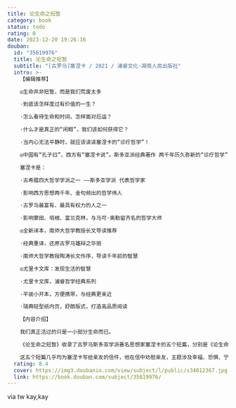 ```yaml
---
title: 论生命之短暂
category: book
status: todo
rating: 0
date: 2023-12-20 19:26:16
douban:
  id: "35619976"
  title: 论生命之短暂
  subtitle: "[古罗马]塞涅卡 / 2021 / 浦睿文化·湖南人民出版社"
  intro: >-
    【编辑推荐】

    ◎生命并非短暂，而是我们荒废太多

    ·到底该怎样度过有价值的一生？

    ·怎么看待生命和时间，怎样面对厄运？

    ·什么才是真正的“闲暇”，我们该如何获得它？

    ·当内心无法平静时，就应该读读塞涅卡的“诊疗哲学”！

    ◎中国有“孔子曰”，西方有“塞涅卡说”。斯多亚派经典著作 两千年历久弥新的“诊疗哲学”！

    塞涅卡是：

    ·古希腊四大哲学学派之一 ——斯多亚学派 代表哲学家

    ·影响西方思想两千年、金句频出的哲学伟人

    ·古罗马最富有、最具有权力的人之一

    ·影响蒙田、培根、富兰克林，与马可·奥勒留齐名的哲学大师

    ◎全新译本，南师大哲学教授长文导读推荐

    ·经典重译，还原古罗马雄辩之华丽

    ·南师大哲学教授陶涛长文作序，导读千年前的智慧

    ◎尤里卡文库：发现生活的智慧

    ·尤里卡文库，浦睿哲学经典系列

    ·平装小开本，方便携带，与经典更亲近

    ·瑞典轻型纸内页，舒朗版式，打造高品质阅读

    【内容介绍】

    我们真正活过的只是一小部分生命而已。

    《论生命之短暂》收录了古罗马斯多亚学派著名思想家塞涅卡的五个短篇，分别是《论生命之短暂》《论心灵之安宁》《论天意》《论闲暇》《论幸福生活》。

    这五个短篇几乎均为塞涅卡写给亲友的信件，他在信中劝慰亲友，主题涉及幸福、恐惧、宁静等人类情感以及在灾难面前的思考，表达了斯多亚派智者勇于直面人生短暂和命运无常的生活态度。塞涅卡极善于谈心，每每从对方的处境出发，娓娓道来，层层深入，令人豁然开朗。阅读千年前哲学家的劝诫，读者能更好地理解斯多亚学派不惧挫折、不惧命运、顺从天命、恬淡寡欲的思想特征，学习哲人的思考与处世的方式。
  rating: 8.4
  cover: https://img3.doubanio.com/view/subject/l/public/s34012367.jpg
  link: https://book.douban.com/subject/35619976/
---
```


via tw kay,kay